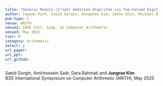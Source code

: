 ```yaml
---
title: "Generic Modulo-(2^n±δ) Addition Algorithm via Two-Valued Digit Encoding"
author: Taewon Park, Saeid Gorgin, Dongwhee Kim, Jaeho Shin, Michael B. Sullivan, and Jungrae Kim
pub-type: C
venue: ARITH
venue2: IEEE Intl. Symp. on Computer Arithmetic
venue3: May 2025
tier: M
category: Arithmetic
select: y
url_paper:
url_ppt:
url_github:
---
```


Saeid Gorgin, Amirhossein Sadr, Dara Rahmati and **Jungrae Kim** <br>
IEEE International Symposium on Computer Arithmetic (ARITH), May 2025
